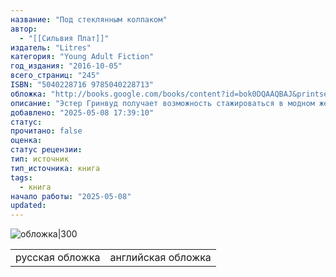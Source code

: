 ```yaml
---
название: "Под стеклянным колпаком"
автор:
  - "[[Сильвия Плат]]"
издатель: "Litres"
категория: "Young Adult Fiction"
год_издания: "2016-10-05"
всего_страниц: "245"
ISBN: "5040228716 9785040228713"
обложка: "http://books.google.com/books/content?id=bok0DQAAQBAJ&printsec=frontcover&img=1&zoom=1&edge=curl&source=gbs_api"
описание: "Эстер Гринвуд получает возможность стажироваться в модном женском журнале в Нью-Йорке. Она уверена: ей под силу покорить этот город и осуществить свою заветную мечту – стать писательницей.Но за красивым фасадом – показы мод, коктейльные вечеринки, знакомства с интересными людьми – скрываются равнодушие окружающих и проблемы новой, «взрослой», жизни. И очень скоро Эстер понимает, что начинает терять контроль над собой, все больше погружаясь в одиночество и депрессию..."
добавлено: "2025-05-08 17:39:10"
статус: 
прочитано: false
оценка: 
статус рецензии: 
тип: источник
тип_источника: книга
tags:
  - книга
начало работы: "2025-05-08"
updated:
---
```


![обложка|300](http://books.google.com/books/content?id=bok0DQAAQBAJ&printsec=frontcover&img=1&zoom=1&edge=curl&source=gbs_api)


|                 |                    |
| --------------- | ------------------ |
| русская обложка | английская обложка |
